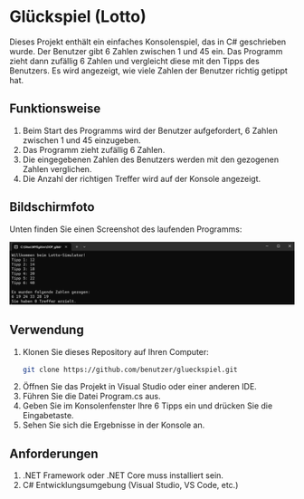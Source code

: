 # Glückspiel (Lotto)

Dieses Projekt enthält ein einfaches Konsolenspiel, das in C# geschrieben wurde. Der Benutzer gibt 6 Zahlen zwischen 1 und 45 ein. Das Programm zieht dann zufällig 6 Zahlen und vergleicht diese mit den Tipps des Benutzers. Es wird angezeigt, wie viele Zahlen der Benutzer richtig getippt hat.

## Funktionsweise

1. Beim Start des Programms wird der Benutzer aufgefordert, 6 Zahlen zwischen 1 und 45 einzugeben.
2. Das Programm zieht zufällig 6 Zahlen.
3. Die eingegebenen Zahlen des Benutzers werden mit den gezogenen Zahlen verglichen.
4. Die Anzahl der richtigen Treffer wird auf der Konsole angezeigt.

## Bildschirmfoto

Unten finden Sie einen Screenshot des laufenden Programms:

![Bildschirmfoto](screenshot.png)

## Verwendung

1. Klonen Sie dieses Repository auf Ihren Computer:
   ```bash
   git clone https://github.com/benutzer/glueckspiel.git

2. Öffnen Sie das Projekt in Visual Studio oder einer anderen IDE.
3. Führen Sie die Datei Program.cs aus.
4. Geben Sie im Konsolenfenster Ihre 6 Tipps ein und drücken Sie die Eingabetaste.
5. Sehen Sie sich die Ergebnisse in der Konsole an.


## Anforderungen

1. .NET Framework oder .NET Core muss installiert sein.
2. C# Entwicklungsumgebung (Visual Studio, VS Code, etc.)
